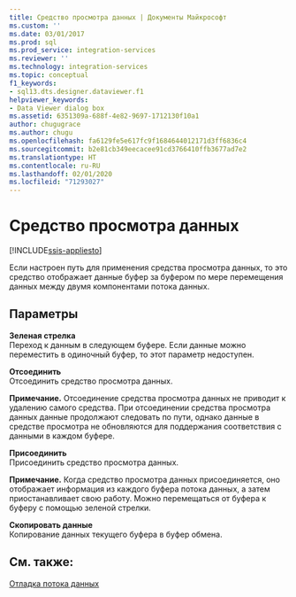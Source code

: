 ```yaml
---
title: Средство просмотра данных | Документы Майкрософт
ms.custom: ''
ms.date: 03/01/2017
ms.prod: sql
ms.prod_service: integration-services
ms.reviewer: ''
ms.technology: integration-services
ms.topic: conceptual
f1_keywords:
- sql13.dts.designer.dataviewer.f1
helpviewer_keywords:
- Data Viewer dialog box
ms.assetid: 6351309a-688f-4e82-9697-1712130f10a1
author: chugugrace
ms.author: chugu
ms.openlocfilehash: fa6129fe5e617fc9f1684644012171d3ff6836c4
ms.sourcegitcommit: b2e81cb349eecacee91cd3766410ffb3677ad7e2
ms.translationtype: HT
ms.contentlocale: ru-RU
ms.lasthandoff: 02/01/2020
ms.locfileid: "71293027"
---
```

# <a name="data-viewer"></a>Средство просмотра данных

[!INCLUDE[ssis-appliesto](../../includes/ssis-appliesto-ssvrpluslinux-asdb-asdw-xxx.md)]


  Если настроен путь для применения средства просмотра данных, то это средство отображает данные буфер за буфером по мере перемещения данных между двумя компонентами потока данных.  
  
## <a name="options"></a>Параметры  
 **Зеленая стрелка**  
 Переход к данным в следующем буфере. Если данные можно переместить в одиночный буфер, то этот параметр недоступен.  
  
 **Отсоединить**  
 Отсоединить средство просмотра данных.  
  
 **Примечание.** Отсоединение средства просмотра данных не приводит к удалению самого средства. При отсоединении средства просмотра данных данные продолжают следовать по пути, однако данные в средстве просмотра не обновляются для поддержания соответствия с данными в каждом буфере.  
  
 **Присоединить**  
 Присоединить средство просмотра данных.  
  
 **Примечание.** Когда средство просмотра данных присоединяется, оно отображает информация из каждого буфера потока данных, а затем приостанавливает свою работу. Можно перемещаться от буфера к буферу с помощью зеленой стрелки.  
  
 **Скопировать данные**  
 Копирование данных текущего буфера в буфер обмена.  
  
## <a name="see-also"></a>См. также:  
 [Отладка потока данных](../../integration-services/troubleshooting/debugging-data-flow.md)  
  
  
